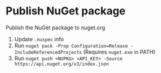 # Publish NuGet package
Publish the NuGet package to nuget.org 
1. Update `.nuspec` info
2. Run `nuget pack -Prop Configuration=Release -IncludeReferencedProjects` (Requires `nuget.exe` in PATH)
3. Run `nuget push <NUPKG> <API_KEY> -Source https://api.nuget.org/v3/index.json`
